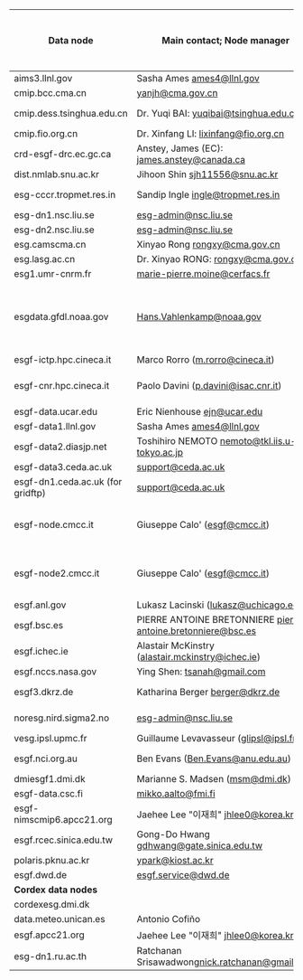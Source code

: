 | Data node                 | Main contact; Node manager                                     | Other contacts                                                                                                                                | Tier 1 or Tier 1 support node |   |
|---------------------------|----------------------------------------------------------------|-----------------------------------------------------------------------------------------------------------------------------------------------|-------------------------------|---|
| aims3.llnl.gov            | Sasha Ames ames4@llnl.gov                                      | Tony Hoang hoang1@llnl.gov           | Tier-1                         |   |
| cmip.bcc.cma.cn           | yanjh@cma.gov.cn                                               | twwu@cma.gov.cn                     |      LLNL                         |   |
| cmip.dess.tsinghua.edu.cn | Dr. Yuqi BAI:  yuqibai@tsinghua.edu.cn                         | Mr. Yufu LIU: liuyufu18@mails.tsinghua.edu.cn                     |      LLNL                         |   |
| cmip.fio.org.cn           | Dr. Xinfang LI: lixinfang@fio.org.cn                           |                                                                                                                                               |   DKRZ                            |   |
| crd-esgf-drc.ec.gc.ca     | Anstey, James (EC): james.anstey@canada.ca                     | mike.berkley@canada.ca                                                                                                                        |         LLNL                      |   |
| dist.nmlab.snu.ac.kr      | Jihoon Shin  <sjh11556@snu.ac.kr>                              |                                                                                                                            |       LLNL                        |   |
| esg-cccr.tropmet.res.in   | Sandip Ingle <ingle@tropmet.res.in>                            | cccroutreach@tropmet.res.in, esgf@dkrz.de     | DKRZ | |
| esg-dn1.nsc.liu.se        | esg-admin@nsc.liu.se                                           |                                                                                                                                               |        Tier-1                       |   |
| esg-dn2.nsc.liu.se        | esg-admin@nsc.liu.se                                           |                                                                                                                                               |     Tier-1                          |   |
| esg.camscma.cn            | Xinyao Rong <rongxy@cma.gov.cn>                                | esgf@dkrz.de                                                                                                                                  |      DKRZ                         |   |
| esg.lasg.ac.cn            | Dr. Xinyao RONG: rongxy@cma.gov.cn                             | Peihua Qin (qinpeihua@lasg.iap.ac.cn)                                                                             |          LLNL                     |   |
| esg1.umr-cnrm.fr          | marie-pierre.moine@cerfacs.fr                                  | laurent.franchisteguy@meteo.fr                                                                                                                | IPSL                          |   |
| esgdata.gfdl.noaa.gov     | Hans.Vahlenkamp@noaa.gov                                       | Data Publication: Kristopher.Rand@noaa.gov                | LLNL                          | Some data at first<br>published to own index  |
| esgf-ictp.hpc.cineca.it   | Marco Rorro (m.rorro@cineca.it)                                |                                                                                                                                               | LiU                          |   |
| esgf-cnr.hpc.cineca.it    | Paolo Davini (p.davini@isac.cnr.it)                            | Marco Rorro (m.rorro@cineca.it), Jost von Hardenberg (j.vonhardenberg@isac.cnr.it)                                                            |        LiU                  |   |
| esgf-data.ucar.edu        | Eric Nienhouse ejn@ucar.edu                                    |                                                                                                                                 | LLNL                          |   |
| esgf-data1.llnl.gov       | Sasha Ames ames4@llnl.gov                                      | Tony Hoang hoang1@llnl.gov                                                                                                                    | Tier-1                         |   |
| esgf-data2.diasjp.net     | Toshihiro NEMOTO <nemoto@tkl.iis.u-tokyo.ac.jp>                       |             LLNL                  |   |
| esgf-data3.ceda.ac.uk     | support@ceda.ac.uk                                 | | Tier-1                         |   |
| esgf-dn1.ceda.ac.uk (for gridftp)     | support@ceda.ac.uk                     | | Tier-1                         |   |
| esgf-node.cmcc.it         | Giuseppe Calo' (esgf@cmcc.it)                                  | Alessandra Nuzzo (alessandra.nuzzio@cmcc.it), Maria Mirto (maria.mirto@cmcc.it), Sandro Fiore (sandro.fiore@cmcc.it)                          | IPSL                          |   |
| esgf-node2.cmcc.it        | Giuseppe Calo' (esgf@cmcc.it)                                  | Alessandra Nuzzo (alessandra.nuzzio@cmcc.it), Maria Mirto (maria.mirto@cmcc.it), Sandro Fiore (sandro.fiore@cmcc.it)                          | IPSL                          |   |
| esgf.anl.gov              | Lukasz Lacinski (lukasz@uchicago.edu)                          |                                                                                                                                               | LLNL                          |   |
| esgf.bsc.es               | PIERRE ANTOINE BRETONNIERE <pierre-antoine.bretonniere@bsc.es> | Kim Serradell <kim.serradell@bsc.es>                                                                                                          | IPSL                          |   |
| esgf.ichec.ie             | Alastair McKinstry (alastair.mckinstry@ichec.ie)               | support@ichec.ie                                                                                                                              | CEDA                          |   |
| esgf.nccs.nasa.gov        | Ying Shen: tsanah@gmail.com                                    |                                                                                                                                               | LLNL                          |   |
| esgf3.dkrz.de             | Katharina Berger berger@dkrz.de                                | Maria Moreno (moreno@dkrz.de), Carsten Ehbrecht (ehbrecht@dkrz.de)                                                                            | Tier-1                          |   |
| noresg.nird.sigma2.no     | esg-admin@nsc.liu.se                                           | Thierry Toutain <thierry.toutain@usit.uio.no>                                                                                                 |  LiU                     |   |
| vesg.ipsl.upmc.fr         | Guillaume Levavasseur (glipsl@ipsl.fr)                         |                                                                                                         | Tier-1                          |   |
| esgf.nci.org.au           | Ben Evans (Ben.Evans@anu.edu.au)                               | help@nci.org.au (include 'ESGF' in subject)                                                                                                   | Tier-1                           |   |
| dmiesgf1.dmi.dk           | Marianne S. Madsen (msm@dmi.dk)                                | Shuting Yang (shuting@dmi.dk)                                                                                                                 |  DKRZ                          |   |
| esgf-data.csc.fi		| mikko.aalto@fmi.fi		| 	| 	LiU	| 	| 
| esgf-nimscmip6.apcc21.org		| Jaehee Lee "이재희" <jhlee0@korea.kr>		| 	| 	LLNL	| 	| 
| esgf.rcec.sinica.edu.tw	| 	Gong-Do Hwang <gdhwang@gate.sinica.edu.tw>	| 		| 	DKRZ	| 	| 
| polaris.pknu.ac.kr		| 	ypark@kiost.ac.kr 	| 	| 	LLNL	| 	| 
| esgf.dwd.de		|  <esgf.service@dwd.de>		| 	| 	DKRZ	| 	| 
| **Cordex data nodes**	 	| 	| 	| 	| 		
| cordexesg.dmi.dk		| 	| 		| 	DKRZ	| 	
| data.meteo.unican.es	| 	Antonio Cofiño		| 	| 	IPSL	| 	| 
| esgf.apcc21.org	| 	Jaehee Lee "이재희" <jhlee0@korea.kr>	| 		| 	LiU	| 	| 
| esg-dn1.ru.ac.th	|  Ratchanan Srisawadwong<nick.ratchanan@gmail.com> | 	Kamphol Promjiraprawat<kamphol.prom@gmail.com>	| LiU | | 
